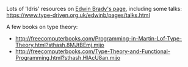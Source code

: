 Lots of 'Idris' resources on [Edwin Brady's page](https://www.type-driven.org.uk/edwinb/), including some talks: https://www.type-driven.org.uk/edwinb/pages/talks.html

A few books on type theory:
* http://freecomputerbooks.com/Programming-in-Martin-Lof-Type-Theory.html?sthash.8MJtBEmj.mjjo
* http://freecomputerbooks.com/Type-Theory-and-Functional-Programming.html?sthash.HlAcU8an.mjjo
